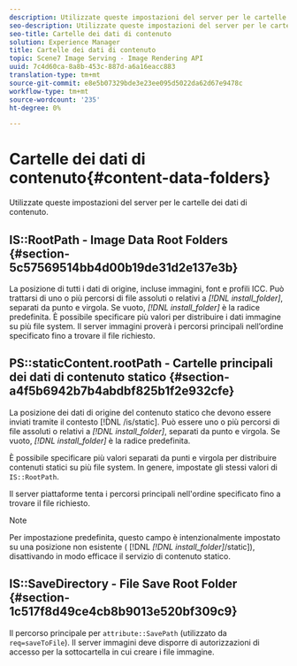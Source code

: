 ```yaml
---
description: Utilizzate queste impostazioni del server per le cartelle dei dati di contenuto.
seo-description: Utilizzate queste impostazioni del server per le cartelle dei dati di contenuto.
seo-title: Cartelle dei dati di contenuto
solution: Experience Manager
title: Cartelle dei dati di contenuto
topic: Scene7 Image Serving - Image Rendering API
uuid: 7c4d60ca-8a8b-453c-887d-a6a16eacc883
translation-type: tm+mt
source-git-commit: e8e5b07329bde3e23ee095d5022da62d67e9478c
workflow-type: tm+mt
source-wordcount: '235'
ht-degree: 0%

---
```



# Cartelle dei dati di contenuto{#content-data-folders}

Utilizzate queste impostazioni del server per le cartelle dei dati di contenuto.

## IS::RootPath - Image Data Root Folders {#section-5c57569514bb4d00b19de31d2e137e3b}

La posizione di tutti i dati di origine, incluse immagini, font e profili ICC. Può trattarsi di uno o più percorsi di file assoluti o relativi a *[!DNL install_folder]*, separati da punto e virgola. Se vuoto, *[!DNL install_folder]* è la radice predefinita. È possibile specificare più valori per distribuire i dati immagine su più file system. Il server immagini proverà i percorsi principali nell’ordine specificato fino a trovare il file richiesto.

## PS::staticContent.rootPath - Cartelle principali dei dati di contenuto statico {#section-a4f5b6942b7b4abdbf825b1f2e932cfe}

La posizione dei dati di origine del contenuto statico che devono essere inviati tramite il contesto [!DNL /is/static]. Può essere uno o più percorsi di file assoluti o relativi a *[!DNL install_folder]*, separati da punto e virgola. Se vuoto, *[!DNL install_folder]* è la radice predefinita.

È possibile specificare più valori separati da punti e virgola per distribuire contenuti statici su più file system. In genere, impostate gli stessi valori di `IS::RootPath`.

Il server piattaforme tenta i percorsi principali nell&#39;ordine specificato fino a trovare il file richiesto.

>[!NOTE]
>
>Per impostazione predefinita, questo campo è intenzionalmente impostato su una posizione non esistente ( [!DNL *[!DNL install_folder]*/static]), disattivando in modo efficace il servizio di contenuto statico.

## IS::SaveDirectory - File Save Root Folder {#section-1c517f8d49ce4cb8b9013e520bf309c9}

Il percorso principale per `attribute::SavePath` (utilizzato da `req=saveToFile`). Il server immagini deve disporre di autorizzazioni di accesso per la sottocartella in cui creare i file immagine.
